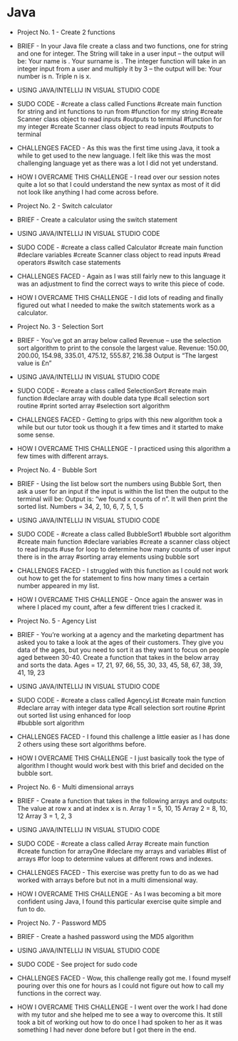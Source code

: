 # Java
- Project No. 1 - Create 2 functions
- BRIEF - In your Java file create a class and two functions, one for string and one for integer. The String will take in a user input – the output will be: Your name is <name>. Your surname is <surname>. The integer function will take in an integer input from a user and multiply it by 3 – the output will be: Your number is n. Triple n is x.
- USING JAVA/INTELLIJ IN VISUAL STUDIO CODE
- SUDO CODE - #create a class called Functions
              #create main function for string and int functions to run from
              #function for my string
              #create Scanner class object to read inputs
              #outputs to terminal
              #function for my integer
              #create Scanner class object to read inputs
              #outputs to terminal
- CHALLENGES FACED - As this was the first time using Java, it took a while to get used to the new language. I felt like this was the most challenging language yet as there was a lot I did not yet understand. 
- HOW I OVERCAME THIS CHALLENGE - I read over our session notes quite a lot so that I could understand the new syntax as most of it did not look like anything I had come across before. 

- Project No. 2 - Switch calculator
- BRIEF - Create a calculator using the switch statement
- USING JAVA/INTELLIJ IN VISUAL STUDIO CODE
- SUDO CODE - #create a class called Calculator
              #create main function 
              #declare variables
              #create Scanner class object to read inputs
              #read operators
              #switch case statements
- CHALLENGES FACED - Again as I was still fairly new to this language it was an adjustment to find the correct ways to write this piece of code.
- HOW I OVERCAME THIS CHALLENGE - I did lots of reading and finally figured out what I needed to make the switch statements work as a calculator.

- Project No. 3 - Selection Sort
- BRIEF - You’ve got an array below called Revenue – use the selection sort algorithm to print to the console the largest value. Revenue: 150.00, 200.00, 154.98, 335.01, 475.12, 555.87, 216.38 Output is “The largest value is £n”
- USING JAVA/INTELLIJ IN VISUAL STUDIO CODE
- SUDO CODE - #create a class called SelectionSort
              #create main function 
              #declare array with double data type
              #call selection sort routine
              #print sorted array
              #selection sort algorithm
- CHALLENGES FACED - Getting to grips with this new algorithm took a while but our tutor took us though it a few times and it started to make some sense.
- HOW I OVERCAME THIS CHALLENGE - I practiced using this algorithm a few times with different arrays. 

- Project No. 4 - Bubble Sort
- BRIEF - Using the list below sort the numbers using Bubble Sort, then ask a user for an input if the input is within the list then the output to the terminal will be: Output is: “we found x counts of n”. It will then print the sorted list. Numbers = 34, 2, 10, 6, 7, 5, 1, 5
- USING JAVA/INTELLIJ IN VISUAL STUDIO CODE
- SUDO CODE - #create a class called BubbleSort1
              #bubble sort algorithm
              #create main function 
              #declare variables
              #create a scanner class object to read inputs
              #use for loop to determine how many counts of user input there is in the array
              #sorting array elements using bubble sort
- CHALLENGES FACED - I struggled with this function as I could not work out how to get the for statement to fins how many times a certain number appeared in my list.
- HOW I OVERCAME THIS CHALLENGE - Once again the answer was in where I placed my count, after a few different tries I cracked it.

- Project No. 5 - Agency List
- BRIEF - You’re working at a agency and the marketing department has asked you to take a look at the ages of their customers. They give you data of the ages, but you need to sort it as they want to focus on people aged between 30-40. Create a function that takes in the below array and sorts the data. Ages = 17, 21, 97, 66, 55, 30, 33, 45, 58, 67, 38, 39, 41, 19, 23
- USING JAVA/INTELLIJ IN VISUAL STUDIO CODE
- SUDO CODE - #create a class called AgencyList
              #create main function 
              #declare array with integer data type
              #call selection sort routine
              #print out sorted list using enhanced for loop    
              #bubble sort algorithm
- CHALLENGES FACED - I found this challenge a little easier as I has done 2 others using these sort algorithms before. 
- HOW I OVERCAME THIS CHALLENGE - I just basically took the type of algorithm I thought would work best with this brief and decided on the bubble sort.

- Project No. 6 - Multi dimensional arrays
- BRIEF - Create a function that takes in the following arrays and outputs: The value at row x and at index x is n. Array 1 = 5, 10, 15 Array 2 = 8, 10, 12 Array 3 = 1, 2, 3
- USING JAVA/INTELLIJ IN VISUAL STUDIO CODE
- SUDO CODE - #create a class called Array
              #create main function 
              #create function for arrayOne
              #declare my arrays and variables
              #list of arrays
              #for loop to determine values at different rows and indexes.
- CHALLENGES FACED - This exercise was pretty fun to do as we had worked with arrays before but not in a multi dimensional way.
- HOW I OVERCAME THIS CHALLENGE - As I was becoming a bit more confident using Java, I found this particular exercise quite simple and fun to do.

- Project No. 7 - Password MD5
- BRIEF - Create a hashed password using the MD5 algorithm
- USING JAVA/INTELLIJ IN VISUAL STUDIO CODE
- SUDO CODE - See project for sudo code
- CHALLENGES FACED - Wow, this challenge really got me. I found myself pouring over this one for hours as I could not figure out how to call my functions in the correct way.
- HOW I OVERCAME THIS CHALLENGE - I went over the work I had done with my tutor and she helped me to see a way to overcome this. It still took a bit of working out how to do once I had spoken to her as it was something I had never done before but I got there in the end.
